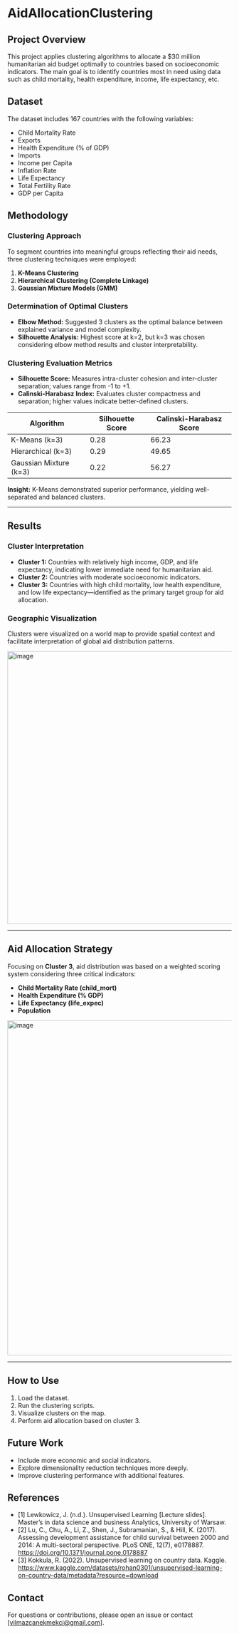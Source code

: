 # AidAllocationClustering

## Project Overview
This project applies clustering algorithms to allocate a $30 million humanitarian aid budget optimally to countries based on socioeconomic indicators. The main goal is to identify countries most in need using data such as child mortality, health expenditure, income, life expectancy, etc.

## Dataset
The dataset includes 167 countries with the following variables:
- Child Mortality Rate
- Exports
- Health Expenditure (% of GDP)
- Imports
- Income per Capita
- Inflation Rate
- Life Expectancy
- Total Fertility Rate
- GDP per Capita

## Methodology

### Clustering Approach

To segment countries into meaningful groups reflecting their aid needs, three clustering techniques were employed:

1. **K-Means Clustering**
2. **Hierarchical Clustering (Complete Linkage)**
3. **Gaussian Mixture Models (GMM)**

### Determination of Optimal Clusters

- **Elbow Method:** Suggested 3 clusters as the optimal balance between explained variance and model complexity.
- **Silhouette Analysis:** Highest score at k=2, but k=3 was chosen considering elbow method results and cluster interpretability.

### Clustering Evaluation Metrics

- **Silhouette Score:** Measures intra-cluster cohesion and inter-cluster separation; values range from -1 to +1.
- **Calinski-Harabasz Index:** Evaluates cluster compactness and separation; higher values indicate better-defined clusters.

| Algorithm           | Silhouette Score | Calinski-Harabasz Score |
|---------------------|------------------|-------------------------|
| K-Means (k=3)       | 0.28             | 66.23                   |
| Hierarchical (k=3)  | 0.29             | 49.65                   |
| Gaussian Mixture (k=3) | 0.22          | 56.27                   |

**Insight:** K-Means demonstrated superior performance, yielding well-separated and balanced clusters.

---

## Results

### Cluster Interpretation

- **Cluster 1:** Countries with relatively high income, GDP, and life expectancy, indicating lower immediate need for humanitarian aid.
- **Cluster 2:** Countries with moderate socioeconomic indicators.
- **Cluster 3:** Countries with high child mortality, low health expenditure, and low life expectancy—identified as the primary target group for aid allocation.

### Geographic Visualization

Clusters were visualized on a world map to provide spatial context and facilitate interpretation of global aid distribution patterns.

<img width="896" height="612" alt="image" src="https://github.com/user-attachments/assets/ea6d3070-f7c6-4d9a-8f35-c99de59cbd62" />

---

## Aid Allocation Strategy

Focusing on **Cluster 3**, aid distribution was based on a weighted scoring system considering three critical indicators:

- **Child Mortality Rate (child_mort)**
- **Health Expenditure (% GDP)**
- **Life Expectancy (life_expec)**
- **Population**

<img width="778" height="752" alt="image" src="https://github.com/user-attachments/assets/e6afa77a-f57f-4c71-ac2a-0b64b3ef8ee6" />

---

## How to Use
1. Load the dataset.
2. Run the clustering scripts.
3. Visualize clusters on the map.
4. Perform aid allocation based on cluster 3.

## Future Work
- Include more economic and social indicators.
- Explore dimensionality reduction techniques more deeply.
- Improve clustering performance with additional features.

## References
- [1] Lewkowicz, J. (n.d.). Unsupervised Learning [Lecture slides]. Master’s in data science and business Analytics, University of Warsaw. 
- [2] Lu, C., Chu, A., Li, Z., Shen, J., Subramanian, S., & Hill, K. (2017). Assessing development assistance for child survival between 2000 and 2014: A multi-sectoral perspective. PLoS ONE, 12(7), e0178887. https://doi.org/10.1371/journal.pone.0178887
- [3] Kokkula, R. (2022). Unsupervised learning on country data. Kaggle. https://www.kaggle.com/datasets/rohan0301/unsupervised-learning-on-country-data/metadata?resource=download


## Contact
For questions or contributions, please open an issue or contact [yilmazcanekmekci@gmail.com].

